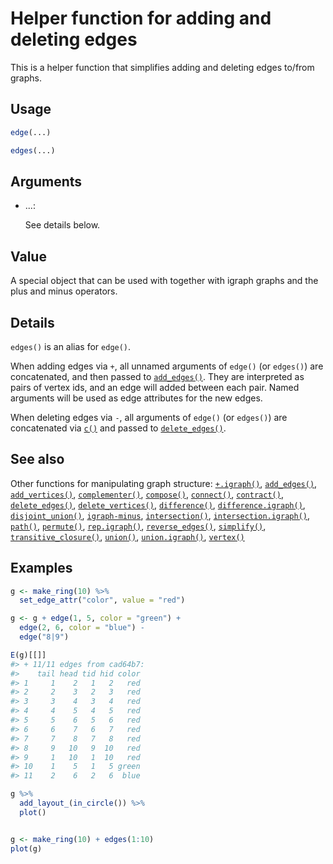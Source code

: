 # Helper function for adding and deleting edges

This is a helper function that simplifies adding and deleting edges
to/from graphs.

## Usage

``` r
edge(...)

edges(...)
```

## Arguments

- ...:

  See details below.

## Value

A special object that can be used with together with igraph graphs and
the plus and minus operators.

## Details

`edges()` is an alias for `edge()`.

When adding edges via `+`, all unnamed arguments of `edge()` (or
`edges()`) are concatenated, and then passed to
[`add_edges()`](https://r.igraph.org/reference/add_edges.md). They are
interpreted as pairs of vertex ids, and an edge will added between each
pair. Named arguments will be used as edge attributes for the new edges.

When deleting edges via `-`, all arguments of `edge()` (or `edges()`)
are concatenated via [`c()`](https://rdrr.io/r/base/c.html) and passed
to [`delete_edges()`](https://r.igraph.org/reference/delete_edges.md).

## See also

Other functions for manipulating graph structure:
[`+.igraph()`](https://r.igraph.org/reference/plus-.igraph.md),
[`add_edges()`](https://r.igraph.org/reference/add_edges.md),
[`add_vertices()`](https://r.igraph.org/reference/add_vertices.md),
[`complementer()`](https://r.igraph.org/reference/complementer.md),
[`compose()`](https://r.igraph.org/reference/compose.md),
[`connect()`](https://r.igraph.org/reference/ego.md),
[`contract()`](https://r.igraph.org/reference/contract.md),
[`delete_edges()`](https://r.igraph.org/reference/delete_edges.md),
[`delete_vertices()`](https://r.igraph.org/reference/delete_vertices.md),
[`difference()`](https://r.igraph.org/reference/difference.md),
[`difference.igraph()`](https://r.igraph.org/reference/difference.igraph.md),
[`disjoint_union()`](https://r.igraph.org/reference/disjoint_union.md),
[`igraph-minus`](https://r.igraph.org/reference/igraph-minus.md),
[`intersection()`](https://r.igraph.org/reference/intersection.md),
[`intersection.igraph()`](https://r.igraph.org/reference/intersection.igraph.md),
[`path()`](https://r.igraph.org/reference/path.md),
[`permute()`](https://r.igraph.org/reference/permute.md),
[`rep.igraph()`](https://r.igraph.org/reference/rep.igraph.md),
[`reverse_edges()`](https://r.igraph.org/reference/reverse_edges.md),
[`simplify()`](https://r.igraph.org/reference/simplify.md),
[`transitive_closure()`](https://r.igraph.org/reference/transitive_closure.md),
[`union()`](https://r.igraph.org/reference/union.md),
[`union.igraph()`](https://r.igraph.org/reference/union.igraph.md),
[`vertex()`](https://r.igraph.org/reference/vertex.md)

## Examples

``` r
g <- make_ring(10) %>%
  set_edge_attr("color", value = "red")

g <- g + edge(1, 5, color = "green") +
  edge(2, 6, color = "blue") -
  edge("8|9")

E(g)[[]]
#> + 11/11 edges from cad64b7:
#>    tail head tid hid color
#> 1     1    2   1   2   red
#> 2     2    3   2   3   red
#> 3     3    4   3   4   red
#> 4     4    5   4   5   red
#> 5     5    6   5   6   red
#> 6     6    7   6   7   red
#> 7     7    8   7   8   red
#> 8     9   10   9  10   red
#> 9     1   10   1  10   red
#> 10    1    5   1   5 green
#> 11    2    6   2   6  blue

g %>%
  add_layout_(in_circle()) %>%
  plot()


g <- make_ring(10) + edges(1:10)
plot(g)
```
